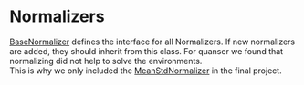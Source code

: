# Normalizers 
[BaseNormalizer](./base_normalizer.py) defines the interface for all Normalizers.
If new normalizers are added, they should inherit from this class.
For quanser we found that normalizing did not help to solve the environments.  
This is why we only included the [MeanStdNormalizer](./mean_std_normalizer.py) in the final project.
